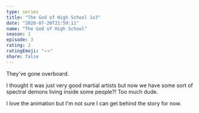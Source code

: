 ```yaml
---
type: series
title: "The God of High School 1x3"
date: "2020-07-20T21:59:11"
name: "The God of High School"
season: 1
episode: 3
rating: 2
ratingEmoji: "⭐️⭐️"
share: false
---
```


They've gone overboard.

I thought it was just very good martial artists but now we have some sort of spectral demons living inside some people?! Too much dude.

I love the animation but I'm not sure I can get behind the story for now.

